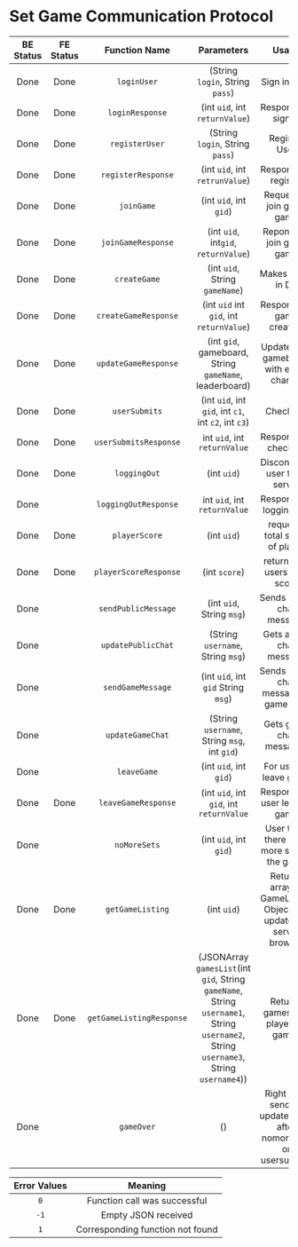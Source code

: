 # Set Game Communication Protocol

| BE Status | FE Status | Function Name           | Parameters                 | Usage             | Direction |
|:---------:|:---------:|:-----------------------:|:--------------------------:|:-----------------:|:---------:|
| Done      | Done      | `loginUser`             | (String `login`, String `pass`) | Sign in User      | C --> S    |
| Done      | Done      | `loginResponse`         | (int `uid`, int `returnValue`)|  Response to sign in | S --> C |
| Done      | Done      | `registerUser`          | (String `login`, String `pass`)| Register User     | C --> S    |
| Done      | Done      | `registerResponse`      | (int `uid`, int `retrunValue`)| Response to register | S --> C
| Done      | Done      | `joinGame`              | (int `uid`, int `gid`)    | Request to join given game    | C --> S|
| Done      | Done      |`joinGameResponse`       | (int `uid`, int`gid`, `returnValue`)| Reponse to join given game| S-->C|
| Done      | Done      | `createGame`            | (int `uid`, String `gameName`) |  Makes game in DB  | C --> S    |
| Done      | Done      | `createGameResponse`    | (int `uid` int `gid`, int `returnValue`) | Response to game creation | S --> C  |
| Done      | Done      | `updateGameResponse`    | (int `gid`, gameboard, String `gameName`, leaderboard) | Updates the gameboard with every change | S --> C |
| Done      | Done      | `userSubmits`           | (int `uid`, int `gid`, int `c1`, int `c2`, int `c3`) | Check set | C --> S|
| Done      | Done      | `userSubmitsResponse`   | int `uid`, int `returnValue` | Response to checkset | S --> C |
| Done      | Done      | `loggingOut`	          | (int `uid`)	| Disconnects user from server | C --> S |
| Done      |           | `loggingOutResponse`    | int `uid`, int `returnValue` | Response to logging out | S --> C |
| Done      | Done      | `playerScore`           | (int `uid`)   | requests total score of player    | C --> S|
| Done      | Done      | `playerScoreResponse`   | (int `score`) | returns the users total score | S --> C |
| Done      |           | `sendPublicMessage`     | (int `uid`, String `msg`) | Sends a new chat message | C --> S |
| Done      |           | `updatePublicChat`      | (String `username`, String `msg`) | Gets a new chat message | S --> C|
| Done      |           | `sendGameMessage`       | (int `uid`, int `gid` String `msg`) | Sends a new chat message to game chat| C --> S |
| Done      |           | `updateGameChat`        | (String `username`, String `msg`, int `gid`) | Gets game chat messages| S --> C|
| Done      |           |`leaveGame`              |(int `uid`, int `gid`) |For user to leave game| C --> S|
| Done      | Done      |`leaveGameResponse`      |(int `uid`, int `gid`, int `returnValue` |Response to user leaving game| C --> S|
| Done      |           |`noMoreSets`             |(int `uid`, int `gid`) |User think there is no more sets in the game|C --> S|
| Done      | Done      | `getGameListing`        | (int `uid`)  | Returns array of GameListing Objects To update the server browser| C --> S |
| Done      | Done      |`getGameListingResponse` | (JSONArray `gamesList`(int `gid`, String `gameName`, String `username1`, String `username2`, String `username3`, String `username4`)) | Returns games and players in games| S--> C|
| Done      |           | `gameOver`              | () | Right after sending updateboard after nomoresets or usersubmits | S --> C |


| Error Values    | Meaning                          |
|:---------------:|:--------------------------------:|
|      `0`        | Function call was successful     |
|      `-1`       | Empty JSON received              |
|      `1`        | Corresponding function not found |
